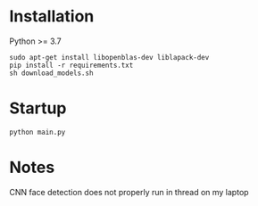 # Installation

Python >= 3.7

```
sudo apt-get install libopenblas-dev liblapack-dev 
pip install -r requirements.txt  
sh download_models.sh
```

# Startup

```
python main.py
```


# Notes

CNN face detection does not properly run in thread on my laptop